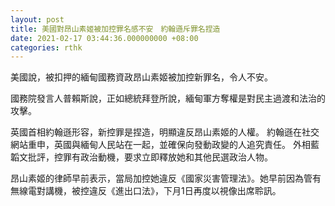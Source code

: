 ```yaml
---
layout: post
title: 美國對昂山素姬被加控罪名感不安　約翰遜斥罪名捏造
date: 2021-02-17 03:44:36.000000000 +08:00
categories: rthk
---
```


美國說，被扣押的緬甸國務資政昂山素姬被加控新罪名，令人不安。

國務院發言人普賴斯說，正如總統拜登所說，緬甸軍方奪權是對民主過渡和法治的攻擊。

英國首相約翰遜形容，新控罪是捏造，明顯違反昂山素姬的人權。 約翰遜在社交網站重申，英國與緬甸人民站在一起，並確保向發動政變的人追究責任。 外相藍韜文批評，控罪有政治動機，要求立即釋放她和其他民選政治人物。

昂山素姬的律師早前表示，當局加控她違反《國家災害管理法》。她早前因為管有無線電對講機，被控違反《進出口法》，下月1日再度以視像出席聆訊。

